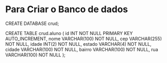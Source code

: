 # Para Criar o Banco de dados

CREATE DATABASE crud;

CREATE TABLE crud.aluno ( id INT NOT NULL PRIMARY KEY AUTO_INCREMENT, 
nome VARCHAR(100) NOT NULL, 
cep VARCHAR(255) NOT NULL, 
idade INT(2) NOT NULL, 
estado VARCHAR(4) NOT NULL, 
cidade VARCHAR(100) NOT NULL, 
bairro VARCHAR(100) NOT NULL, 
rua VARCHAR(100) NOT NULL );
